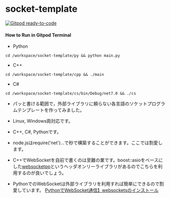 # socket-template

[![Gitpod ready-to-code](https://img.shields.io/badge/Gitpod-ready--to--code-blue?logo=gitpod)](https://gitpod.io/#https://github.com/husty530/socket-template)  

#### How to Run in Gitpod Terminal
* Python
```
cd /workspace/socket-template/py && python main.py
```
* C++ 
```
cd /workspace/socket-template/cpp && ./main
```
* C#
```
cd /workspace/socket-template/cs/bin/Debug/net7.0 && ./cs
```

* パッと書ける範囲で，外部ライブラリに頼らない各言語のソケットプログラムテンプレートを作ってみました。
* Linux, Windows両対応です。
* C++, C#, Pythonです。
* node.jsはrequire('net')...で秒で構築することができます。ここでは割愛します。

* C++でWebSocketを自前で書くのは至難の業です。boost::asioをベースにした[websocketpp](https://github.com/zaphoyd/websocketpp)というヘッダオンリーライブラリがあるのでこちらを利用するのが良いでしょう。
* PythonでのWebSocketは外部ライブラリを利用すれば簡単にできるので割愛しています。
[PythonでWebSocket通信】websocketsのインストール](https://self-development.info/%E3%80%90python%E3%81%A7websocket%E9%80%9A%E4%BF%A1%E3%80%91websockets%E3%81%AE%E3%82%A4%E3%83%B3%E3%82%B9%E3%83%88%E3%83%BC%E3%83%AB/)